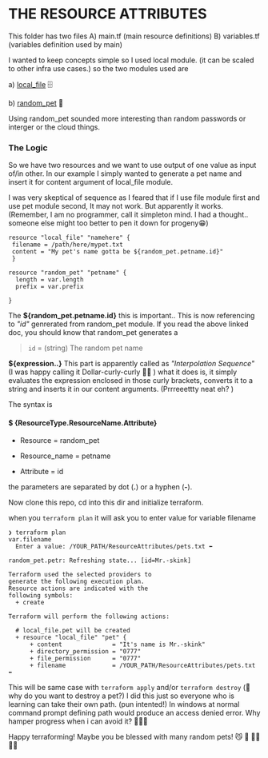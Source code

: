 # THE RESOURCE ATTRIBUTES

This folder has two files 
A) main.tf (main resource definitions)
B) variables.tf (variables definition used by main)

I wanted to keep concepts simple so I used local module. (it can be scaled to other infra use cases.)
so the two modules used are

a) [local_file](https://registry.terraform.io/providers/hashicorp/local/latest/docs/resources/file) 🗄

b) [random_pet](https://registry.terraform.io/providers/weekendops/random/latest/docs/resources/pet) 🐶 

Using random_pet sounded more interesting than random passwords or interger or the cloud things. 

### The Logic
So we have two resources and we want to use output of one value as input of/in other.
In our example I simply wanted to generate a pet name and insert it for content argument of local_file module.

I was very skeptical of sequence as I feared that if I use file module first and use pet module second, It may not work.
But apparently it works. (Remember, I am no programmer, call it simpleton mind. I had a thought.. someone else might too better to pen it down for progeny😁)

```
resource "local_file" "namehere" {
 filename = /path/here/mypet.txt
 content = "My pet's name gotta be ${random_pet.petname.id}" 
 }

resource "random_pet" "petname" {
  length = var.length
  prefix = var.prefix
  
}
 ```
 
 The **${random_pet.petname.id}** this is important..
This is now referencing to _"id"_ genrerated from random_pet module. If you read the above linked doc, you should know that random_pet generates a 
> `id` = (string) The random pet name

**${expression..}** This part is apparently called as _"Interpolation Sequence"_ (I was happy calling it Dollar-curly-curly :face_exhaling: ) what it does is, it simply evaluates the expression enclosed in those curly brackets, converts it to a string
and inserts it in our content arguments. (Prrreeettty neat eh? )

The syntax is 
#### $ {ResourceType.ResourceName.Attribute}

* Resource       = random_pet

* Resource_name  = petname

* Attribute      =  id



the parameters are separated by dot (**.**) or a hyphen (**-**).

Now clone this repo, cd into this dir and initialize terraform.

when you `terraform plan` 
it will ask you to enter value for variable filename

```
❯ terraform plan
var.filename
  Enter a value: /YOUR_PATH/ResourceAttributes/pets.txt ⬅

random_pet.petr: Refreshing state... [id=Mr.-skink]

Terraform used the selected providers to       
generate the following execution plan.
Resource actions are indicated with the        
following symbols:
  + create

Terraform will perform the following actions:  

  # local_file.pet will be created
  + resource "local_file" "pet" {
      + content              = "It's name is Mr.-skink"
      + directory_permission = "0777"
      + file_permission      = "0777"
      + filename             = /YOUR_PATH/ResourceAttributes/pets.txt ⬅ 
```

This will be same case with `terraform apply` and/or `terraform destroy` (:raised_eyebrow: why do you want to destroy a pet?)
I did this just so everyone who is learning can take their own path. (pun intented!)
In windows at normal command prompt defining path would produce an access denied error. Why hamper progress when i can avoid it? 👨🏼‍🚀 

Happy terraforming! Maybe you be blessed with many random pets! :smirk_cat: :speak_no_evil: :gorilla::orangutan::skunk::panda_face: 







